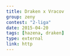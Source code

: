 ```yaml
---
title: Draken x Vracov
group: zeny
contest: "2-liga"
date: 2015-04-20
tags: [hazena, draken]
type: external
link: http
---
```

